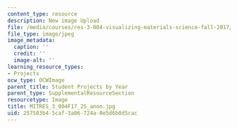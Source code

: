 ```yaml
---
content_type: resource
description: New image Upload
file: /media/courses/res-3-004-visualizing-materials-science-fall-2017/257503b45caf3a06724a0e5d6b0d5cac_MITRES_3_004F17_25_anon.jpg
file_type: image/jpeg
image_metadata:
  caption: ''
  credit: ''
  image-alt: ''
learning_resource_types:
- Projects
ocw_type: OCWImage
parent_title: Student Projects by Year
parent_type: SupplementalResourceSection
resourcetype: Image
title: MITRES_3_004F17_25_anon.jpg
uid: 257503b4-5caf-3a06-724a-0e5d6b0d5cac
---
```

